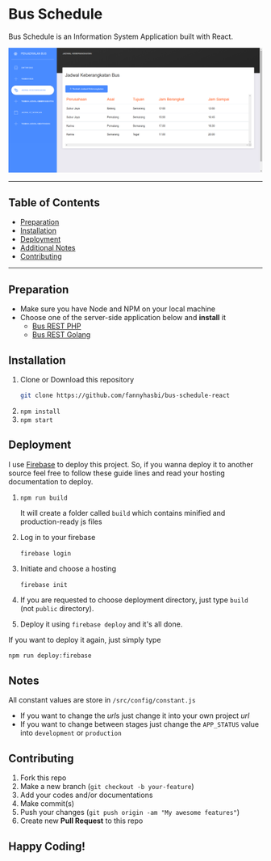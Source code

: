 # Bus Schedule
Bus Schedule is an Information System Application built with React.

![Bus Schedule React](./ss.png "Bus Schedule React")

---
## Table of Contents
* [Preparation](#preparation)
* [Installation](#installation)
* [Deployment](#deployment)
* [Additional Notes](#notes)
* [Contributing](#contributing)
---

## Preparation
* Make sure you have Node and NPM on your local machine
* Choose one of the server-side application below and **install** it
   * [Bus REST PHP](https://github.com/fannyhasbi/bus-schedule-rest)
   * [Bus REST Golang](https://github.com/fannyhasbi/bus-schedule-rest-go)

## Installation
1. Clone or Download this repository
   ```bash
   git clone https://github.com/fannyhasbi/bus-schedule-react
   ```
2. `npm install`
3. `npm start`

## Deployment
I use [Firebase](https://firebase.google.com) to deploy this project. So, if you wanna deploy it to another source feel free to follow these guide lines and read your hosting documentation to deploy.

1. `npm run build`
   
   It will create a folder called `build` which contains minified and production-ready js files

2. Log in to your firebase
   
   `firebase login`

3. Initiate and choose a hosting
   
   `firebase init`

4. If you are requested to choose deployment directory, just type `build` (not `public` directory).

5. Deploy it using `firebase deploy` and it's all done.

If you want to deploy it again, just simply type
```bash
npm run deploy:firebase
```

## Notes
All constant values are store in `/src/config/constant.js`

* If you want to change the *url*s just change it into your own project *url*
* If you want to change between stages just change the `APP_STATUS` value into `development` or `production`

## Contributing
1. Fork this repo
2. Make a new branch (`git checkout -b your-feature`)
3. Add your codes and/or documentations
4. Make commit(s)
5. Push your changes (`git push origin -am "My awesome features"`)
4. Create new **Pull Request** to this repo

<h2>Happy Coding!</h2>